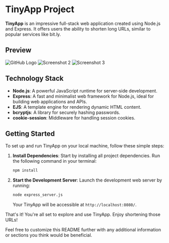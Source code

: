 # TinyApp Project

**TinyApp** is an impressive full-stack web application created using Node.js and Express. It offers users the ability to shorten long URLs, similar to popular services like bit.ly.

## Preview

![GitHub Logo]("C:\Users\tyson\OneDrive\Pictures\tinyapp\login.jpeg") <!-- Login screen-->
![Screenshot 2](#) <!-- Home page with urls created by user -->
![Screenshot 3](#) <!-- Edit page to modify urls -->

## Technology Stack

- **Node.js**: A powerful JavaScript runtime for server-side development.
- **Express**: A fast and minimalist web framework for Node.js, ideal for building web applications and APIs.
- **EJS**: A template engine for rendering dynamic HTML content.
- **bcryptjs**: A library for securely hashing passwords.
- **cookie-session**: Middleware for handling session cookies.

## Getting Started

To set up and run TinyApp on your local machine, follow these simple steps:

1. **Install Dependencies**: Start by installing all project dependencies. Run the following command in your terminal:

   ```bash
   npm install
   ```

2. **Start the Development Server**: Launch the development web server by running:

   ```bash
   node express_server.js
   ```

   Your TinyApp will be accessible at `http://localhost:8080/`.

That's it! You're all set to explore and use TinyApp. Enjoy shortening those URLs!

Feel free to customize this README further with any additional information or sections you think would be beneficial.
